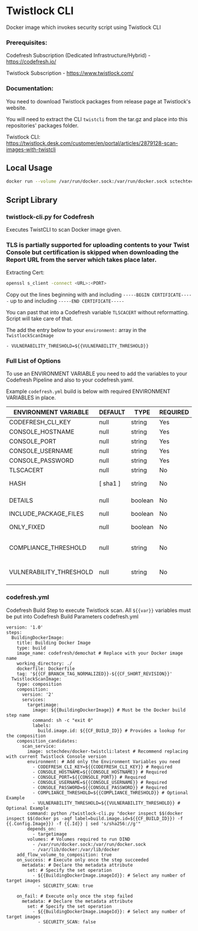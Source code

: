 # Twistlock CLI

Docker image which invokes security script using Twistlock CLI

### Prerequisites:

Codefresh Subscription (Dedicated Infrastructure/Hybrid) - https://codefresh.io/

Twistlock Subscription - https://www.twistlock.com/

### Documentation:

You need to download Twistlock packages from release page at Twistlock's website.

You will need to extract the CLI `twistcli` from the tar.gz and place into this repositories' packages folder.

Twistlock CLI: https://twistlock.desk.com/customer/en/portal/articles/2879128-scan-images-with-twistcli

## Local Usage

``` sh
docker run --volume /var/run/docker.sock:/var/run/docker.sock sctechtech/docker-twistcli:latest twistcli images scan <Docker Image Name or ID> --address <Twistlock Console Address> --user <Twistlock Console User> --password '<Twistlock Console Password>' --include-files --include-package-files --details
```

## Script Library

### twistlock-cli.py for Codefresh

Executes TwistCLI to scan Docker image given.

### TLS is partially supported for uploading contents to your Twist Console but certification is skipped when downloading the Report URL from the server which takes place later.

Extracting Cert:

``` sh
openssl s_client -connect <URL>:<PORT>
```

Copy out the lines beginning with and including `-----BEGIN CERTIFICATE-----` up to and including `-----END CERTIFICATE-----`

You can past that into a Codefresh variable `TLSCACERT` without reformatting.
Script will take care of that.

The add the entry below to your `environment:` array in the `TwistlockScanImage`

`- VULNERABILITY_THRESHOLD=${{VULNERABILITY_THRESHOLD}}`

### Full List of Options

To use an ENVIRONMENT VARIABLE you need to add the variables to your Codefresh Pipeline and also to your codefresh.yaml.

Example `codefresh.yml` build is below with required ENVIRONMENT VARIABLES in place.

| ENVIRONMENT VARIABLE | DEFAULT | TYPE | REQUIRED | DESCRIPTION |
|----------------------------|----------|---------|----------|---------------------------------------------------------------------------------------------------------------------------------|
| CODEFRESH_CLI_KEY | null | string | Yes | https://g.codefresh.io/account/tokens |
| CONSOLE_HOSTNAME | null | string | Yes | hostname/ip |
| CONSOLE_PORT | null | string | Yes | port |
| CONSOLE_USERNAME | null | string | Yes | username |
| CONSOLE_PASSWORD | null | string | Yes | password |
| TLSCACERT | null | string | No | CA Cert if provided TLS will be used |
| HASH | [ sha1 ] | string | No | [ md5, sha1, sha256 ] hashing algorithm |
| DETAILS | null | boolean | No | prints an itemized list of each vulnerability found by the scanner |
| INCLUDE_PACKAGE_FILES | null | boolean | No | List all packages in the image. |
| ONLY_FIXED | null | boolean | No | reports just the vulnerabilites that have fixes available |
| COMPLIANCE_THRESHOLD | null | string | No | [ low, medium, high ] sets the the minimal severity compliance issue that returns a fail exit code |
| VULNERABILITY_THRESHOLD | null | string | No | [ low, medium, high, critical ] sets the minimal severity vulnerability that returns a fail exit code |

### codefresh.yml

Codefresh Build Step to execute Twistlock scan.
All `${{var}}` variables must be put into Codefresh Build Parameters
codefresh.yml
``` console
version: '1.0'
steps:
  BuildingDockerImage:
    title: Building Docker Image
    type: build
    image_name: codefresh/demochat # Replace with your Docker image name
    working_directory: ./
    dockerfile: Dockerfile
    tag: '${{CF_BRANCH_TAG_NORMALIZED}}-${{CF_SHORT_REVISION}}'
  TwistlockScanImage:
    type: composition
    composition:
      version: '2'
      services:
        targetimage:
          image: ${{BuildingDockerImage}} # Must be the Docker build step name
          command: sh -c "exit 0"
          labels:
            build.image.id: ${{CF_BUILD_ID}} # Provides a lookup for the composition
    composition_candidates:
      scan_service:
        image: sctechdev/docker-twistcli:latest # Recommend replacing with current Twistlock Console version
        environment: # Add only the Environment Variables you need
          - CODEFRESH_CLI_KEY=${{CODEFRESH_CLI_KEY}} # Required
          - CONSOLE_HOSTNAME=${{CONSOLE_HOSTNAME}} # Required
          - CONSOLE_PORT=${{CONSOLE_PORT}} # Required
          - CONSOLE_USERNAME=${{CONSOLE_USERNAME}} # Required
          - CONSOLE_PASSWORD=${{CONSOLE_PASSWORD}} # Required
          - COMPLIANCE_THRESHOLD=${{COMPLIANCE_THRESHOLD}} # Optional Example
          - VULNERABILITY_THRESHOLD=${{VULNERABILITY_THRESHOLD}} # Optional Example
        command: python /twistlock-cli.py "docker inspect $$(docker inspect $$(docker ps -aqf label=build.image.id=${{CF_BUILD_ID}}) -f {{.Config.Image}}) -f {{.Id}} | sed 's/sha256://g'"
        depends_on:
          - targetimage
        volumes: # Volumes required to run DIND
          - /var/run/docker.sock:/var/run/docker.sock
          - /var/lib/docker:/var/lib/docker
    add_flow_volume_to_composition: true
    on_success: # Execute only once the step succeeded
      metadata: # Declare the metadata attribute
        set: # Specify the set operation
          - ${{BuildingDockerImage.imageId}}: # Select any number of target images
            - SECURITY_SCAN: true

    on_fail: # Execute only once the step failed
      metadata: # Declare the metadata attribute
        set: # Specify the set operation
          - ${{BuildingDockerImage.imageId}}: # Select any number of target images
            - SECURITY_SCAN: false
```